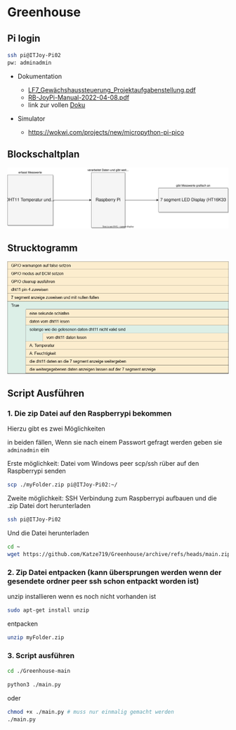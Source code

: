 # Greenhouse

## Pi login
```sh
ssh pi@ITJoy-Pi02
pw: adminadmin
```

- Dokumentation
    - [LF7_Gewächshaussteuerung_Projektaufgabenstellung.pdf](./Doc/LF7_Gewächshaussteuerung_Projektaufgabenstellung.pdf)
    - [RB-JoyPi-Manual-2022-04-08.pdf](./Doc/RB-JoyPi-Manual-2022-04-08.pdf)
    - link zur vollen [Doku](link)

- Simulator
    - https://wokwi.com/projects/new/micropython-pi-pico

## Blockschaltplan
![Blockschaltplan](./Doc/Blockschaltplan.svg)

## Strucktogramm
![Strucktogramm](./Doc/strucktogramm.png)

## Script Ausführen

### 1. Die zip Datei auf den Raspberrypi bekommen

Hierzu gibt es zwei Möglichkeiten

in beiden fällen, Wenn sie nach einem Passwort gefragt werden geben sie `adminadmin` ein

Erste möglichkeit: Datei vom Windows peer scp/ssh rüber auf den Raspberrypi senden

```sh
scp ./myFolder.zip pi@ITJoy-Pi02:~/
```

Zweite möglichkeit: SSH Verbindung zum Raspberrypi aufbauen und die .zip Datei dort herunterladen

```sh
ssh pi@ITJoy-Pi02
```

Und die Datei herunterladen
```sh
cd ~
wget https://github.com/Katze719/Greenhouse/archive/refs/heads/main.zip
```

### 2. Zip Datei entpacken (kann übersprungen werden wenn der gesendete ordner peer ssh schon entpackt worden ist)

unzip installieren wenn es noch nicht vorhanden ist
```sh
sudo apt-get install unzip
```

entpacken
```sh
unzip myFolder.zip
```

### 3. Script ausführen

```sh
cd ./Greenhouse-main
```

```sh
python3 ./main.py
```
oder
```sh
chmod +x ./main.py # muss nur einmalig gemacht werden
./main.py
```
